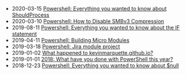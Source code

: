* 2020-03-15 [Powershell: Everything you wanted to know about ShouldProcess](/2020-03-15-Powershell-shouldprocess-whatif-confirm-shouldcontinue-everything/?utm_source=blog&utm_medium=blog&utm_content=recent)
* 2020-03-10 [Powershell: How to Disable SMBv3 Compression](/2020-03-10-Powershell-disable-smb3-compression/?utm_source=blog&utm_medium=blog&utm_content=recent)
* 2019-08-11 [Powershell: Everything you wanted to know about the IF statement](/2019-08-11-Powershell-if-then-else-equals-operator/?utm_source=blog&utm_medium=blog&utm_content=recent)
* 2019-04-11 [Powershell: Building Micro Modules](/2019-04-11-Powershell-Building-Micro-Modules/?utm_source=blog&utm_medium=blog&utm_content=recent)
* 2019-03-18 [Powershell: Jira module project](/2019-03-18-Powershell-jira-module/?utm_source=blog&utm_medium=blog&utm_content=recent)
* 2019-01-02 [What happened to kevinmarquette.github.io?](/2019-01-02-domain-name-changed/?utm_source=blog&utm_medium=blog&utm_content=recent)
* 2019-01-01 [2018: What have you done with PowerShell this year?](/2019-01-01-Powershell-2018-year-in-review/?utm_source=blog&utm_medium=blog&utm_content=recent)
* 2018-12-23 [Powershell: Everything you wanted to know about $null](/2018-12-23-Powershell-null-everything-you-wanted-to-know/?utm_source=blog&utm_medium=blog&utm_content=recent)
